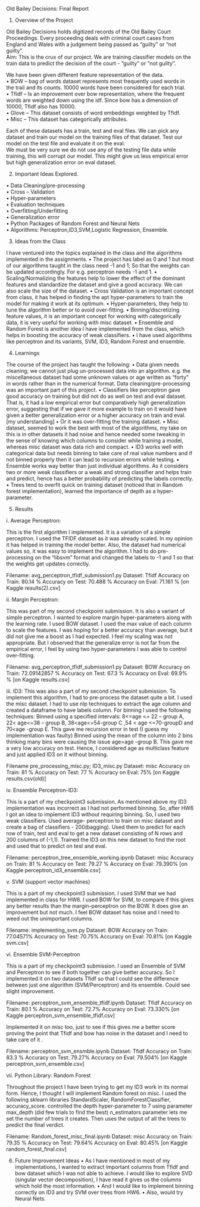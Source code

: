 Old Bailey Decisions: Final Report


1.	Overview of the Project 

Old Bailey Decisions holds digitized records of the Old Bailey Court Proceedings. Every proceeding deals with criminal court cases from England and Wales with a judgement being passed as “guilty” or “not guilty”.  <br>
Aim: This is the crux of our project. We are training classifier models on the train data to predict the decision of the court - “guilty” or “not guilty”.  <br>

We have been given different feature representation of the data. <br>
•	BOW – bag of words dataset represents most frequently used words in the trail and its counts.    10000 words have been considered for each trial.  <br>
•	Tfidf – Is an improvement over bow representation, where the frequent words are weighted down using the idf. Since bow has a dimension of 10000, Tfidf also has 10000. <br>
•	Glove – This dataset consists of word embeddings weighted by Tfidf. <br>
•	Misc – This dataset has categorically attributes. <br>

Each of these datasets has a train, test and eval files. We can pick any dataset and train our model on the training files of that dataset. Test our model on the test file and evaluate it on the eval. <br>
We must be very sure we do not use any of the testing file data while training, this will corrupt our model. This might give us less empirical error but high generalization error on eval dataset. <br>

2.	Important Ideas Explored. <br>

•	Data Cleaning/pre-processing <br>
•	Cross – Validation <br>
•	Hyper-parameters  <br>
•	Evaluation techniques <br>
•	Overfitting/Underfitting  <br>
•	Generalization error <br>
•	Python Packages of Random Forest and Neural Nets  <br>
•	Algorithms: Perceptron,ID3,SVM,Logistic Regression, Ensemble. <br>



3.	Ideas from the Class 

I have ventured into the topics explained in the class and the algorithms implemented in the assignments.
•	The project has label as 0 and 1 but most of our algorithms taught in the class need -1 and 1; So that the weights can be updated accordingly. For e.g. perceptron needs -1 and 1.
•	Scaling/Normalizing the features help to lower the effect of the dominant features and standardize the dataset and give a good accuracy. We can also scale the size of the dataset.
•	Cross Validation is an important concept from class, it has helped in finding the apt hyper-parameters to train the model for making it work at its optimum.
•	Hyper-parameters, they help to tune the algorithm better or to avoid over-fitting.
•	Binning/discretizing feature values, it is an important concept for working with categorically data, it is very useful for working with misc dataset.
•	Ensemble and Random Forest is another idea I have implemented from the class, which helps in boosting the accuracy of weak classifiers.
•	I have used algorithms like perceptron and its variants, SVM, ID3, Random Forest and ensemble.


4.	Learnings

The course of the project has taught the following:
•	Data given needs cleaning; we cannot just plug un-processed data into an algorithm.  e.g. the miscellaneous dataset had some unknown values or age written as “forty” in words rather than in the numerical format.  Data cleaning/pre-processing was an important part of this project.
•	Classifiers like perceptron gave good accuracy on training but did not do as well on test and eval dataset. That is, it had a low empirical error but comparatively high generalization error, suggesting that if we gave it more example to train on it would have given a better generalization error or a higher accuracy on train and eval. [my understanding]
•	Or it was over-fitting the training dataset.
•	Misc dataset, seemed to work the best with most of the algorithms, my take on this is in other datasets it had noise and hence needed some tweaking in the sense of knowing which columns to consider while training a model, whereas misc dataset was data rich and compact.
•	ID3 works well with categorical data but needs binning to take care of real value numbers and if not binned properly then it can lead to recursion errors while testing.
•	Ensemble works way better than just individual algorithms. As it considers two or more weak classifiers or a weak and strong classifier and helps train and predict, hence has a better probability of predicting the labels correctly.
•	Trees tend to overfit quick on training dataset (noticed that in Random forest implementation), learned the importance of depth as a hyper-parameter.




5.	Results 

i.	Average Perceptron:

This is the first algorithm I implemented. It is a variation of a simple perceptron. I used the TFIDF dataset as it was already scaled. In my opinion it has helped in training the model better. Also, the dataset had numerical values so, it was easy to implement the algorithm. I had to do pre-processing on the “libsvm” format and changed the labels to 
-1 and 1 so that the weights get updates correctly.

Filename: avg_perceptron_tfidf_submission1.py
Dataset: Tfidf
Accuracy on Train: 80.14 %
Accuracy on Test: 70.488 %
Accuracy on Eval: 71.161 % [on Kaggle results(2).csv]


ii.	Margin Perceptron:

This was part of my second checkpoint submission. It is also a variant of simple perceptron. I wanted to explore margin hyper-parameters along with the learning rate. I used BOW dataset. I used the max value of each column to scale the features.  I was hoping for a better accuracy than average, but it did not give me a boost as I had expected. I feel my scaling was not appropriate. But I observed that the generalize error is not far from the empirical error, I feel by using two hyper-parameters I was able to control over-fitting.

Filename: avg_perceptron_tfidf_submission1.py
Dataset: BOW
Accuracy on Train: 72.09142857 %
Accuracy on Test: 67.3 %
Accuracy on Eval: 69.9% % [on Kaggle results.csv]

iii.	ID3:
This was also a part of my second checkpoint submission. To implement this algorithm, I had to pre-process the dataset quite a bit. I used the misc dataset. I had to use nlp techniques to extract the age column and created a dataframe to have labels column.
For binning I used the following techniques:
Binned using a specified intervals:  8<=age <= 22 – group A, 22< age<=38 – group B, 38<age<=54-group C ,54 < age <=70-groupD and 70<age -group E. This gave me recursion error in test (I guess my implementation was faulty)
Binned using the mean of the column into 2 bins thinking many bins were causing the issue age<mean- group A and mean>=age -group B. This gave me a very low accuracy on test.
Hence, I considered age as multiclass feature and just applied ID3 on it without binning.

Filename pre_processing_misc.py; ID3_misc.py
Dataset: misc
Accuracy on Train: 81 %
Accuracy on Test: 77 %
Accuracy on Eval: 75% [on Kaggle results.csv(old)]

iv.	Ensemble Perceptron-ID3:

This is a part of my checkpoint3 submission. As mentioned above my ID3 implementation was incorrect as I had not performed binning. So, after HW6 I got an idea to implement ID3 without requiring binning.
So, I used two weak classifiers.
Used average- perceptron to train on misc dataset and create a bag of classifiers - 200(bagging).
Used them to predict for each row of train, test and eval to get a new dataset consisting of N rows and 200 columns of (-1,1).
Trained the ID3 on this new dataset to find the root and used that to predict on test and eval. 

Filename: perceptron_tree_ensemble_working.ipynb
Dataset: misc
Accuracy on Train: 81 %
Accuracy on Test: 79.27 %
Accuracy on Eval: 79.390% [on Kaggle perceptron_id3_ensemble.csv]

v.	SVM (support vector machines)

This is a part of my checkpoint3 submission. I used SVM that we had implemented in class for HW6. I used BOW for SVM, to compare if this gives any better results than the margin-perceptron on the BOW. It does give an improvement but not much.
I feel BOW dataset has noise and I need to weed out the unimportant columns.


Filename: implementing_svm.py
Dataset: BOW
Accuracy on Train: 77.04571%
Accuracy on Test: 70.75%
Accuracy on Eval: 70.81% [on Kaggle svm.csv]

vi.	Ensemble SVM-Perceptron

This is a part of my checkpoint3 submission. I used an Ensemble of SVM and Perceptron to see if both together can give better accuracy. 
So I implemented it on two datasets 
Tfidf so that I could see the difference between just one algorithm (SVM/Perceptron) and its ensemble. Could see slight improvement.

Filename: perceptron_svm_ensemble_tfidf.ipynb
Dataset: Tfidf
Accuracy on Train: 80.1 %
Accuracy on Test: 72.7%
Accuracy on Eval: 73.330% [on Kaggle perceptron_svm_ensemble_tfidf.csv]

Implemented it on misc too, just to see if this gives me a better score proving the point that Tfidf and bow has noise in the dataset and I need to take care of it .

Filename: perceptron_svm_ensmble.ipynb
Dataset: Tfidf
Accuracy on Train: 83.3 %
Accuracy on Test: 79.27%
Accuracy on Eval: 79.504% [on Kaggle perceptron_svm_ensemble.csv]

vii.	Python Library: Random Forest

Throughout the project I have been trying to get my ID3 work in its normal form. Hence, I thought I will implement Random forest on misc. I used the following sklearn  libraries
StandardScaler, RandomForestClassifier, accuracy_score.
controlled the depth hyper-parameter to 7 using parameter max_depth (did few trials to find the best)
n_estimators parameter lets me set the number of trees it creates. Then uses the output of all the trees to predict the final verdict.

Filename: Random_forest_misc_final.ipynb
Dataset: misc
Accuracy on Train: 79.35 %
Accuracy on Test: 79.64%
Accuracy on Eval: 80.45% [on Kaggle random_forest_final.csv]




6.	Future Improvement Ideas
•	As I have mentioned in most of my implementations, I wanted to extract important columns from Tfidf and bow dataset which I was not able to achieve. I would like to explore SVD (singular vector decomposition), I have read it gives us the columns which hold the most information.
•	And I would like to implement binning correctly on ID3 and try SVM over trees from HW6.
•	Also, would try Neural Nets.















 

   

